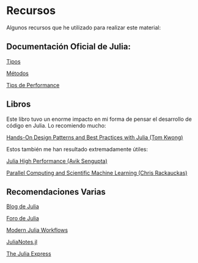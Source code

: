# Recursos

Algunos recursos que he utilizado para realizar este material:

## Documentación Oficial de Julia:

[Tipos](https://docs.julialang.org/en/v1/manual/types)

[Métodos](https://docs.julialang.org/en/v1/manual/methods/)

[Tips de Performance](https://docs.julialang.org/en/v1.10/manual/performance-tips/#man-performance-tips)

## Libros

Este libro tuvo un enorme impacto en mi forma de pensar el desarrollo de código en Julia. Lo recomiendo mucho:

[Hands-On Design Patterns and Best Practices with Julia (Tom Kwong)](https://www.packtpub.com/en-us/product/hands-on-design-patterns-and-best-practices-with-julia-9781838648817)

Estos también me han resultado extremadamente útiles:

[Julia High Performance (Avik Sengupta)](https://www.packtpub.com/en-us/product/julia-10-high-performance-9781788298117)

[Parallel Computing and Scientific Machine Learning (Chris Rackauckas)](https://book.sciml.ai/)

## Recomendaciones Varias

[Blog de Julia](https://julialang.org/blog/)

[Foro de Julia](https://discourse.julialang.org/)

[Modern Julia Workflows](https://modernjuliaworkflows.org/)

[JuliaNotes.jl](https://m3g.github.io/JuliaNotes.jl/stable/)

[The Julia Express](https://github.com/bkamins/The-Julia-Express)
